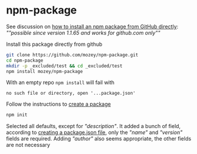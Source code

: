 # npm-package

See discussion on [how to install an npm package from GitHub directly](https://stackoverflow.com/a/21918559/639133): *""possible since version 1.1.65 and works for github.com only""*

Install this package directly from github
```bash
git clone https://github.com/mozey/npm-package.git
cd npm-package
mkdir -p _excluded/test && cd _excluded/test
npm install mozey/npm-package
```

With an empty repo `npm install` will fail with
```
no such file or directory, open '...package.json'
```

Follow the instructions to [create a package](https://docs.npmjs.com/creating-a-package-json-file)
```bash
npm init
```

Selected all defaults, except for *"description"*. It added a bunch of field, according to [creating a package.json file](https://docs.npmjs.com/creating-a-package-json-file), only the *"name"* and *"version"* fields are required. Adding *"author"* also seems appropriate, the other fields are not necessary
